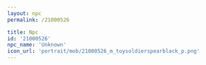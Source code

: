 ```yaml
---
layout: npc
permalink: /21000526

title: Npc
id: '21000526'
npc_name: 'Unknown'
icon_url: 'portrait/mob/21000526_m_toysoldierspearblack_p.png'
---
```

